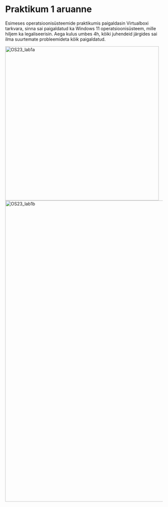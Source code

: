 # Praktikum 1 aruanne

Esimeses operatsioonisüsteemide praktikumis paigaldasin Virtualboxi tarkvara, sinna sai paigaldatud ka Windows 11 operatsioonisüsteem, mille hiljem ka legaliseerisin. Aega kulus umbes 4h, kõiki juhendeid järgides sai ilma suurtemate probleemideta kõik paigaldatud.

<img width="491" alt="OS23_lab1a" src="https://github.com/alop372/opsys2023/assets/45405766/1d6911a5-90cd-467f-95b2-dd0ffb641da6">
<img width="959" alt="OS23_lab1b" src="https://github.com/user-attachments/assets/3d9d5f35-3072-4c13-b485-9fbd69059003">
